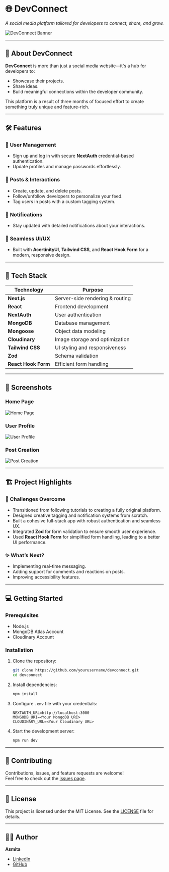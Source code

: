 
# 🌐 **DevConnect**  
*A social media platform tailored for developers to connect, share, and grow.*  

![DevConnect Banner](https://res.cloudinary.com/wanderbee/image/upload/v1735319293/Lgog_aygypb.png)  

---

## 🚀 **About DevConnect**  
**DevConnect** is more than just a social media website—it's a hub for developers to:  
- Showcase their projects.  
- Share ideas.  
- Build meaningful connections within the developer community.  

This platform is a result of three months of focused effort to create something truly unique and feature-rich.  

---

## 🛠️ **Features**  

### 🌟 **User Management**  
- Sign up and log in with secure **NextAuth** credential-based authentication.  
- Update profiles and manage passwords effortlessly.  

### 📝 **Posts & Interactions**  
- Create, update, and delete posts.  
- Follow/unfollow developers to personalize your feed.  
- Tag users in posts with a custom tagging system.  

### 🔔 **Notifications**  
- Stay updated with detailed notifications about your interactions.  

### 🎨 **Seamless UI/UX**  
- Built with **AcertinityUI**, **Tailwind CSS**, and **React Hook Form** for a modern, responsive design.  

---

## 🌟 **Tech Stack**  

| **Technology**   | **Purpose**                       |  
|-------------------|-----------------------------------|  
| **Next.js**       | Server-side rendering & routing   |  
| **React**         | Frontend development             |  
| **NextAuth**      | User authentication              |  
| **MongoDB**       | Database management              |  
| **Mongoose**      | Object data modeling             |  
| **Cloudinary**    | Image storage and optimization   |  
| **Tailwind CSS**  | UI styling and responsiveness    |  
| **Zod**           | Schema validation                |  
| **React Hook Form** | Efficient form handling         |  

---

## 📸 **Screenshots**  

### **Home Page**  
![Home Page](https://res.cloudinary.com/wanderbee/image/upload/v1735319481/Screenshot_2024-12-27_224103_coedpd.png)  

### **User Profile**  
![User Profile](https://res.cloudinary.com/wanderbee/image/upload/v1735319589/Screenshot_2024-12-27_214219_nb0ouc.png)  

### **Post Creation**  
![Post Creation](https://res.cloudinary.com/wanderbee/image/upload/v1735319542/Screenshot_2024-12-27_223958_te9ck6.png)  

---

## 🏗️ **Project Highlights**  

### 🌈 **Challenges Overcome**  
- Transitioned from following tutorials to creating a fully original platform.  
- Designed creative tagging and notification systems from scratch.  
- Built a cohesive full-stack app with robust authentication and seamless UX.  
- Integrated **Zod** for form validation to ensure smooth user experience.  
- Used **React Hook Form** for simplified form handling, leading to a better UI performance.  

### ✨ **What’s Next?**  
- Implementing real-time messaging.  
- Adding support for comments and reactions on posts.  
- Improving accessibility features.  

---

## 💻 **Getting Started**  

### **Prerequisites**  
- Node.js  
- MongoDB Atlas Account  
- Cloudinary Account  

### **Installation**  
1. Clone the repository:  
   ```bash  
   git clone https://github.com/yourusername/devconnect.git  
   cd devconnect  
   ```  
2. Install dependencies:  
   ```bash  
   npm install  
   ```  
3. Configure `.env` file with your credentials:  
   ```env  
   NEXTAUTH_URL=http://localhost:3000  
   MONGODB_URI=<Your MongoDB URI>  
   CLOUDINARY_URL=<Your Cloudinary URL>  
   ```  
4. Start the development server:  
   ```bash  
   npm run dev  
   ```  

---

## 🤝 **Contributing**  
Contributions, issues, and feature requests are welcome!  
Feel free to check out the [issues page](https://github.com/yourusername/devconnect/issues).  

---

## 📜 **License**  
This project is licensed under the MIT License. See the [LICENSE](LICENSE) file for details.  

---

## 👩‍💻 **Author**  
**Asmita**  
- [LinkedIn](https://linkedin.com/in/asmitaoofficial05)  
- [GitHub](https://github.com/daWanderbee)  
